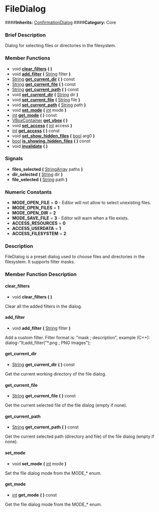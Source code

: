 #  FileDialog  
####**Inherits:** [ConfirmationDialog](class_confirmationdialog)
####**Category:** Core

###  Brief Description  
Dialog for selecting files or directories in the filesystem.

###  Member Functions 
  * void  **[clear&#95;filters](#clear_filters)**  **(** **)**
  * void  **[add&#95;filter](#add_filter)**  **(** [String](class_string) filter  **)**
  * [String](class_string)  **[get&#95;current&#95;dir](#get_current_dir)**  **(** **)** const
  * [String](class_string)  **[get&#95;current&#95;file](#get_current_file)**  **(** **)** const
  * [String](class_string)  **[get&#95;current&#95;path](#get_current_path)**  **(** **)** const
  * void  **[set&#95;current&#95;dir](#set_current_dir)**  **(** [String](class_string) dir  **)**
  * void  **[set&#95;current&#95;file](#set_current_file)**  **(** [String](class_string) file  **)**
  * void  **[set&#95;current&#95;path](#set_current_path)**  **(** [String](class_string) path  **)**
  * void  **[set&#95;mode](#set_mode)**  **(** [int](class_int) mode  **)**
  * [int](class_int)  **[get&#95;mode](#get_mode)**  **(** **)** const
  * [VBoxContainer](class_vboxcontainer)  **[get&#95;vbox](#get_vbox)**  **(** **)**
  * void  **[set&#95;access](#set_access)**  **(** [int](class_int) access  **)**
  * [int](class_int)  **[get&#95;access](#get_access)**  **(** **)** const
  * void  **[set&#95;show&#95;hidden&#95;files](#set_show_hidden_files)**  **(** [bool](class_bool) arg0  **)**
  * [bool](class_bool)  **[is&#95;showing&#95;hidden&#95;files](#is_showing_hidden_files)**  **(** **)** const
  * void  **[invalidate](#invalidate)**  **(** **)**

###  Signals  
  *  **files&#95;selected**  **(** [StringArray](class_stringarray) paths  **)**
  *  **dir&#95;selected**  **(** [String](class_string) dir  **)**
  *  **file&#95;selected**  **(** [String](class_string) path  **)**

###  Numeric Constants  
  * **MODE_OPEN_FILE** = **0** - Editor will not allow to select unexisting files.
  * **MODE_OPEN_FILES** = **1**
  * **MODE_OPEN_DIR** = **2**
  * **MODE_SAVE_FILE** = **3** - Editor will warn when a file exists.
  * **ACCESS_RESOURCES** = **0**
  * **ACCESS_USERDATA** = **1**
  * **ACCESS_FILESYSTEM** = **2**

###  Description  
FileDialog is a preset dialog used to choose files and directories in the filesystem. It supports filter masks.

###  Member Function Description  

#### <a name="clear_filters">clear_filters</a>
  * void  **clear&#95;filters**  **(** **)**

Clear all the added filters in the dialog.

#### <a name="add_filter">add_filter</a>
  * void  **add&#95;filter**  **(** [String](class_string) filter  **)**

Add a custom filter. Filter format is: "mask ; description", example (C++): dialog-"lt;add_filter("*.png ; PNG Images");

#### <a name="get_current_dir">get_current_dir</a>
  * [String](class_string)  **get&#95;current&#95;dir**  **(** **)** const

Get the current working directory of the file dialog.

#### <a name="get_current_file">get_current_file</a>
  * [String](class_string)  **get&#95;current&#95;file**  **(** **)** const

Get the current selected file of the file dialog (empty if none).

#### <a name="get_current_path">get_current_path</a>
  * [String](class_string)  **get&#95;current&#95;path**  **(** **)** const

Get the current selected path (directory and file) of the file dialog (empty if none).

#### <a name="set_mode">set_mode</a>
  * void  **set&#95;mode**  **(** [int](class_int) mode  **)**

Set the file dialog mode from the MODE_* enum.

#### <a name="get_mode">get_mode</a>
  * [int](class_int)  **get&#95;mode**  **(** **)** const

Get the file dialog mode from the MODE_* enum.
